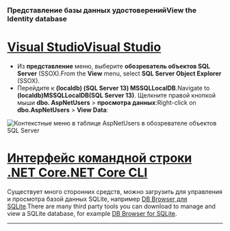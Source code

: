 ### <a name="view-the-identity-database"></a><span data-ttu-id="ccd5c-101">Представление базы данных удостоверений</span><span class="sxs-lookup"><span data-stu-id="ccd5c-101">View the Identity database</span></span>

# <a name="visual-studiotabvisual-studio"></a>[<span data-ttu-id="ccd5c-102">Visual Studio</span><span class="sxs-lookup"><span data-stu-id="ccd5c-102">Visual Studio</span></span>](#tab/visual-studio) 

* <span data-ttu-id="ccd5c-103">Из **представление** меню, выберите **обозреватель объектов SQL Server** (SSOX).</span><span class="sxs-lookup"><span data-stu-id="ccd5c-103">From the **View** menu, select **SQL Server Object Explorer** (SSOX).</span></span>
* <span data-ttu-id="ccd5c-104">Перейдите к **(localdb) (SQL Server 13) MSSQLLocalDB**.</span><span class="sxs-lookup"><span data-stu-id="ccd5c-104">Navigate to **(localdb)MSSQLLocalDB(SQL Server 13)**.</span></span> <span data-ttu-id="ccd5c-105">Щелкните правой кнопкой мыши **dbo. AspNetUsers** > **просмотра данных**:</span><span class="sxs-lookup"><span data-stu-id="ccd5c-105">Right-click on **dbo.AspNetUsers** > **View Data**:</span></span>

![Контекстные меню в таблице AspNetUsers в обозревателе объектов SQL Server](~/security/authentication/accconfirm/_static/ssox.png)

# <a name="net-core-clitabnetcore-cli"></a>[<span data-ttu-id="ccd5c-107">Интерфейс командной строки .NET Core</span><span class="sxs-lookup"><span data-stu-id="ccd5c-107">.NET Core CLI</span></span>](#tab/netcore-cli)

<span data-ttu-id="ccd5c-108">Существует много сторонних средств, можно загрузить для управления и просмотра базой данных SQLite, например [DB Browser для SQLite](http://sqlitebrowser.org/).</span><span class="sxs-lookup"><span data-stu-id="ccd5c-108">There are many third party tools you can download to manage and view a SQLite database, for example [DB Browser for SQLite](http://sqlitebrowser.org/).</span></span>

------